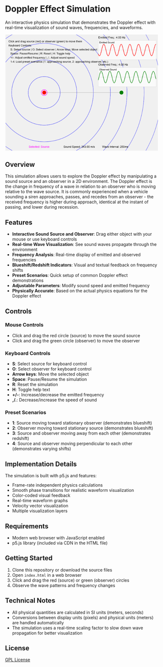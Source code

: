 # Doppler Effect Simulation

An interactive physics simulation that demonstrates the Doppler effect with real-time visualization of sound waves, frequencies, and waveforms.

![Doppler Effect Simulation Screenshot](simulation-screenshot.png)

## Overview

This simulation allows users to explore the Doppler effect by manipulating a sound source and an observer in a 2D environment. The Doppler effect is the change in frequency of a wave in relation to an observer who is moving relative to the wave source. It is commonly experienced when a vehicle sounding a siren approaches, passes, and recedes from an observer - the received frequency is higher during approach, identical at the instant of passing, and lower during recession.

## Features

- **Interactive Sound Source and Observer**: Drag either object with your mouse or use keyboard controls
- **Real-time Wave Visualization**: See sound waves propagate through the environment
- **Frequency Analysis**: Real-time display of emitted and observed frequencies
- **Blueshift/Redshift Indicators**: Visual and textual feedback on frequency shifts
- **Preset Scenarios**: Quick setup of common Doppler effect demonstrations
- **Adjustable Parameters**: Modify sound speed and emitted frequency
- **Physically Accurate**: Based on the actual physics equations for the Doppler effect

## Controls

### Mouse Controls
- Click and drag the red circle (source) to move the sound source
- Click and drag the green circle (observer) to move the observer

### Keyboard Controls
- **S**: Select source for keyboard control
- **O**: Select observer for keyboard control
- **Arrow keys**: Move the selected object
- **Space**: Pause/Resume the simulation
- **R**: Reset the simulation
- **H**: Toggle help text
- **+/-**: Increase/decrease the emitted frequency
- **,/.**: Decrease/increase the speed of sound

### Preset Scenarios
- **1**: Source moving toward stationary observer (demonstrates blueshift)
- **2**: Observer moving toward stationary source (demonstrates blueshift)
- **3**: Source and observer moving away from each other (demonstrates redshift)
- **4**: Source and observer moving perpendicular to each other (demonstrates varying shifts)

## Implementation Details

The simulation is built with p5.js and features:

- Frame-rate independent physics calculations
- Smooth phase transitions for realistic waveform visualization
- Color-coded visual feedback
- Real-time waveform graphs
- Velocity vector visualization
- Multiple visualization layers

## Requirements

- Modern web browser with JavaScript enabled
- p5.js library (included via CDN in the HTML file)

## Getting Started

1. Clone this repository or download the source files
2. Open `index.html` in a web browser
3. Click and drag the red (source) or green (observer) circles
4. Observe the wave patterns and frequency changes

## Technical Notes

- All physical quantities are calculated in SI units (meters, seconds)
- Conversions between display units (pixels) and physical units (meters) are handled automatically
- The simulation uses a real-time scaling factor to slow down wave propagation for better visualization

## License

[GPL License](LICENSE)
